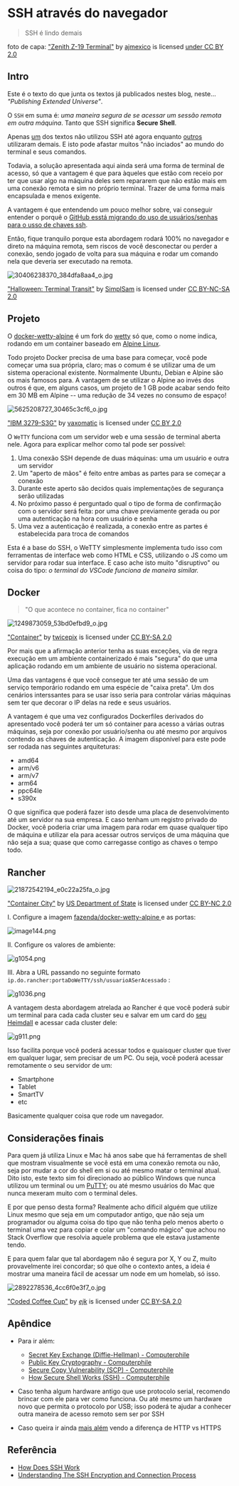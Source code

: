 # SSH através do navegador

> SSH é lindo demais

foto de capa: ["Zenith Z-19 Terminal"](https://www.flickr.com/photos/15587432@N02/3281139507) by [ajmexico](https://www.flickr.com/photos/15587432@N02) is licensed [under CC BY 2.0](https://creativecommons.org/licenses/by/2.0/?ref=ccsearch&atype=rich)

## Intro

Este é o texto do que junta os textos já publicados nestes blog, neste... *"Publishing Extended Universe"*.

O `SSH` em suma é: *uma maneira segura de se acessar um sessão remota em outra máquina*. Tanto que SSH significa **Secure Shell**.

Apenas [um](https://fazenda.hashnode.dev/streaming-de-retro-games-de-graca-e-em-dois-passos) dos textos não utilizou SSH até agora enquanto [outros](https://fazenda.hashnode.dev/centralize-os-favoritos-em-qualquer-browser-e-em-qualquer-device) utilizaram demais. E isto pode afastar muitos "não inciados" ao mundo do terminal e seus comandos.

Todavia, a solução apresentada aqui ainda será uma forma de terminal de acesso, só que a vantagem é que para àqueles que estão com receio por ter que usar algo na máquina deles sem repararem que não estão mais em uma conexão remota e sim no próprio terminal. Trazer de uma forma mais encapsulada e menos exigente.

A vantagem é que entendendo um pouco melhor sobre, vai conseguir entender o porquê o [GitHub esstá migrando do uso de usuários/senhas para o usso de chaves ssh](https://hackaday.com/2020/09/15/githubs-move-away-from-passwords-a-sign-of-things-to-come/).

Então, fique tranquilo porque esta abordagem rodará 100% no navegador e direto na máquina remota, sem riscos de você desconectar ou perder a conexão, sendo jogado de volta para sua máquina e rodar um comando nela que deveria ser executado na remota.

![30406238370_384dfa8aa4_o.jpg](https://cdn.hashnode.com/res/hashnode/image/upload/v1602328477758/OR5W2R9hV.jpeg)

["Halloween: Terminal Transit"](https://www.flickr.com/photos/134000856@N06/30406238370) by [SimplSam](https://www.flickr.com/photos/134000856@N06) is licensed under [CC BY-NC-SA 2.0](https://creativecommons.org/licenses/by-nc-sa/2.0/?ref=ccsearch&atype=rich)

## Projeto

O [docker-wetty-alpine](https://github.com/svenihoney/docker-wetty-alpine) é um fork do [wetty](https://github.com/butlerx/wetty) só que, como o nome indica, rodando em um container baseado em [Alpine Linux](https://alpinelinux.org/).

Todo projeto Docker precisa de uma base para começar, você pode começar uma sua própria, claro; mas o comum é se utilizar uma de um sistema operacional existente. Normalmente Ubuntu, Debian e Alpine são os mais famosos para. A vantagem de se utilizar o Alpine ao invés dos outros é que, em alguns casos, um projeto de 1 GB pode acabar sendo feito em 30 MB em Alpine -- uma redução de 34 vezes no consumo de espaço!

![5625208727_30465c3cf6_o.jpg](https://cdn.hashnode.com/res/hashnode/image/upload/v1602499982502/kO_6D4u50.jpeg)

["IBM 3279-S3G"](https://www.flickr.com/photos/21881956@N05/5625208727) by [vaxomatic](https://www.flickr.com/photos/21881956@N05) is licensed under [CC BY 2.0](https://creativecommons.org/licenses/by/2.0/?ref=ccsearch&atype=rich)

O `WeTTY` funciona com um servidor web e uma sessão de terminal aberta nele. Agora para explicar melhor como tal pode ser possível:

1. Uma conexão SSH depende de duas máquinas: uma um usuário e outra um servidor
2. Um "aperto de mãos" é feito entre ambas as partes para se começar a conexão
3. Durante este aperto são decidos quais implementações de segurança serão utilizadas
4. No próximo passo é perguntado qual o tipo de forma de confirmação com o servidor será feita: por uma chave previamente gerada ou por uma autenticação na hora com usuário e senha
5. Uma vez a autenticação é realizada, a conexão entre as partes é estabelecida para troca de comandos

Esta é a base do SSH, o WeTTY simplesmente implementa tudo isso com ferramentas de interface web como HTML e CSS, utilizando o JS como um servidor para rodar sua interface. E caso ache isto muito "disruptivo" ou coisa do tipo: *o terminal do VSCode funciona de maneira similar.*

## Docker

> "O que acontece no container, fica no container"

![1249873059_53bd0efbd9_o.jpg](https://cdn.hashnode.com/res/hashnode/image/upload/v1602543085850/DAHh50DXL.jpeg)

["Container"](https://www.flickr.com/photos/30713600@N00/1249873059) by [twicepix](https://www.flickr.com/photos/30713600@N00) is licensed under [CC BY-SA 2.0](https://creativecommons.org/licenses/by-sa/2.0/?ref=ccsearch&atype=rich)

Por mais que a afirmação anterior tenha as suas exceções, via de regra execução em um ambiente containerizado é mais "segura" do que uma aplicação rodando em um ambiente de usuário no sistema operacional.

Uma das vantagens é que você consegue ter até uma sessão de um serviço temporário rodando em uma espécie de "caixa preta". Um dos cenários interssantes para se usar isso seria para controlar várias máquinas sem ter que decorar o IP delas na rede e seus usuários.

A vantagem é que uma vez configurados Dockerfiles derivados do apresentado você poderá ter um só container para acesso a várias outras máquinas, seja por conexão por usuário/senha ou até mesmo por arquivos contendo as chaves de autenticação. A imagem disponível para este pode ser rodada nas seguintes arquiteturas:

- amd64
- arm/v6
- arm/v7
- arm64
- ppc64le
- s390x

O que significa que poderá fazer isto desde uma placa de desenvolvimento até um servidor na sua empresa. E caso tenham um registro privado do Docker, você poderia criar uma imagem para rodar em quase qualquer tipo de máquina e utilizar ela para acessar outros serviços de uma máquina que não seja a sua; quase que como carregasse contigo as chaves o tempo todo.

## Rancher

![21872542194_e0c22a25fa_o.jpg](https://cdn.hashnode.com/res/hashnode/image/upload/v1602544088010/MQ_qVS_xZ.jpeg)

["Container City"](https://www.flickr.com/photos/127744844@N06/21872542194) by [US Department of State](https://www.flickr.com/photos/127744844@N06) is licensed under [CC BY-NC 2.0](https://creativecommons.org/licenses/by-nc/2.0/?ref=ccsearch&atype=rich)

I. Configure a imagem [fazenda/docker-wetty-alpine
](https://hub.docker.com/r/fazenda/docker-wetty-alpine) e as portas:

![image144.png](https://cdn.hashnode.com/res/hashnode/image/upload/v1602634105127/VmgqgGZLB.png)

II. Configure os valores de ambiente:

![g1054.png](https://cdn.hashnode.com/res/hashnode/image/upload/v1602634083410/ADxloYgxR.png)

III. Abra a URL passando no seguinte formato `ip.do.rancher:portaDoWeTTY/ssh/usuarioASerAcessado` :

![g1036.png](https://cdn.hashnode.com/res/hashnode/image/upload/v1602634116814/qWn9CwM93.png)

A vantagem desta abordagem atrelada ao Rancher é que você poderá subir um terminal para cada cada cluster seu e salvar em um card do [seu Heimdall](https://fazenda.hashnode.dev/nova-aba-universal-em-qualquer-aparelho-e-navegador) e acessar cada cluster dele:

![g911.png](https://cdn.hashnode.com/res/hashnode/image/upload/v1602635815752/myQXUJM6f.png)

Isso facilita porque você poderá acessar todos e quaisquer cluster que tiver em qualquer lugar, sem precisar de um PC. Ou seja, você poderá acessar remotamente o seu servidor de um:

- Smartphone
- Tablet
- SmartTV
- etc

Basicamente qualquer coisa que rode um navegador.

## Considerações finais

Para quem já utiliza Linux e Mac há anos sabe que há ferramentas de shell que mostram visualmente se você está em uma conexão remota ou não, seja por mudar a cor do shell em si ou até mesmo matar o terminal atual. Dito isto, este texto sim foi direcionado ao público Windows que nunca utilizou um terminal ou um [PuTTY](https://www.putty.org/); ou até mesmo usuários do Mac que nunca mexeram muito com o terminal deles.

E por que penso desta forma? Realmente acho díficil alguém que utilize Linux mesmo que seja em um computador antigo, que não seja um programador ou alguma coisa do tipo que não tenha pelo menos aberto o terminal uma vez para copiar e colar um "comando mágico" que achou no Stack Overflow que resolvia aquele problema que ele estava justamente tendo.

E para quem falar que tal abordagem não é segura por X, Y ou Z, muito provavelmente irei concordar; só que olhe o contexto antes, a ideia é mostrar uma maneira fácil de acessar um node em um homelab, só isso.

![2892278536_4cc6f0e3f7_o.jpg](https://cdn.hashnode.com/res/hashnode/image/upload/v1602544314203/xixz5K2yI.jpeg)

["Coded Coffee Cup"](https://www.flickr.com/photos/74609962@N00/2892278536) by [*ejk*](https://www.flickr.com/photos/74609962@N00) is licensed under [CC BY-SA 2.0](https://creativecommons.org/licenses/by-sa/2.0/?ref=ccsearch&atype=rich)

## Apêndice

- Para ir além:
  - [Secret Key Exchange (Diffie-Hellman) - Computerphile](https://youtu.be/NmM9HA2MQGI)
  - [Public Key Cryptography - Computerphile](https://youtu.be/GSIDS_lvRv4)
  - [Secure Copy Vulnerability (SCP) - Computerphile](https://youtu.be/fcesKgfSPq4)
  - [How Secure Shell Works (SSH) - Computerphile](https://youtu.be/ORcvSkgdA58)

- Caso tenha algum hardware antigo que use protocolo serial, recomendo brincar com ele para ver como funciona. Ou até mesmo um hardware novo que permita o protocolo por USB; isso poderá te ajudar a conhecer outra maneira de acesso remoto sem ser por SSH
- Caso queira ir ainda [mais além](https://www.cloudflare.com/learning/ssl/why-is-http-not-secure/) vendo a diferença de HTTP vs HTTPS

## Referência

- [How Does SSH Work](https://www.hostinger.com/tutorials/ssh-tutorial-how-does-ssh-work)
- [Understanding The SSH Encryption and Connection Process](https://www.digitalocean.com/community/tutorials/understanding-the-ssh-encryption-and-connection-process)